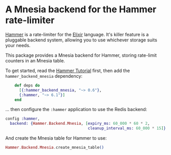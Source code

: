 # A Mnesia backend for the Hammer rate-limiter

[Hammer](https://github.com/ExHammer/hammer) is a rate-limiter for
the [Elixir](https://elixir-lang.org/) language. It's killer feature is a
pluggable backend system, allowing you to use whichever storage suits your
needs.

This package provides a Mnesia backend for Hammer, storing rate-limit counters in an Mnesia table.

To get started, read
the [Hammer Tutorial](https://hexdocs.pm/hammer/tutorial.html) first, then add
the `hammer_backend_mnesia` dependency:

```elixir
    def deps do
      [{:hammer_backend_mnesia, "~> 0.6"},
      {:hammer, "~> 6.1"}]
    end
```

... then configure the `:hammer` application to use the Redis backend:

```elixir
config :hammer,
  backend: {Hammer.Backend.Mnesia, [expiry_ms: 60_000 * 60 * 2,
                                    cleanup_interval_ms: 60_000 * 15]}
```

And create the Mnesia table for Hammer to use:

```elixir
Hammer.Backend.Mnesia.create_mnesia_table()
```
